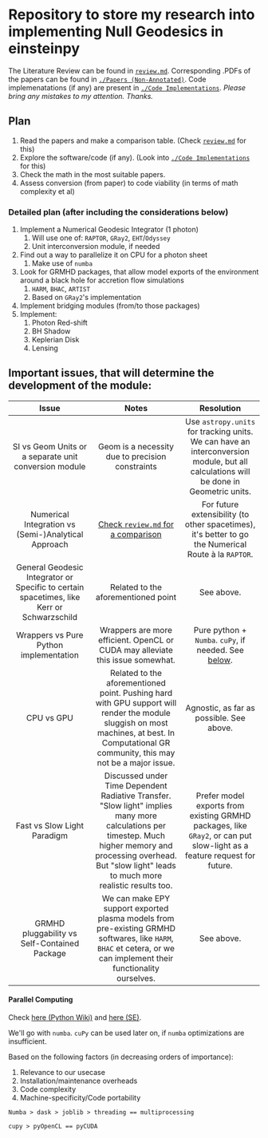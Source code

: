# Repository to store my research into implementing Null Geodesics in einsteinpy

The Literature Review can be found in [`review.md`](https://github.com/JeS24/einsteinpy-bleeding-edge/blob/master/review.md). Corresponding .PDFs of the papers can be found in [`./Papers (Non-Annotated)`](https://github.com/JeS24/einsteinpy-bleeding-edge/tree/master/Papers%20(Non-Annotated)). Code implemenatations (if any) are present in [`./Code Implementations`](https://github.com/JeS24/einsteinpy-bleeding-edge/tree/master/Code%20Implementations). *Please bring any mistakes to my attention. Thanks.*

## Plan
1. Read the papers and make a comparison table. (Check [`review.md`](https://github.com/JeS24/einsteinpy-bleeding-edge/blob/master/review.md) for this)
2. Explore the software/code (if any). (Look into [`./Code Implementations`](https://github.com/JeS24/einsteinpy-bleeding-edge/tree/master/Code%20Implementations) for this)
3. Check the math in the most suitable papers.
4. Assess conversion (from paper) to code viability (in terms of math complexity et al)

### Detailed plan (after including the considerations below)

1. Implement a Numerical Geodesic Integrator (1 photon)
   1. Will use one of: `RAPTOR`, `GRay2`, `EHT`/`Odyssey`
   2. Unit interconversion module, if needed
2. Find out a way to parallelize it on CPU for a photon sheet
   1. Make use of `numba`
3. Look for GRMHD packages, that allow model exports of the environment around a black hole for accretion flow simulations
   1. `HARM`, `BHAC`, `ARTIST`
   2. Based on `GRay2`'s implementation
4. Implement bridging modules (from/to those packages)
5. Implement:
   1. Photon Red-shift
   2. BH Shadow
   3. Keplerian Disk
   4. Lensing

## Important issues, that will determine the development of the module:

| Issue | Notes | Resolution | 
|:---:|:---:|:---:|
| SI vs Geom Units or a separate unit conversion module | Geom is a necessity due to precision constraints | Use `astropy.units` for tracking units. We can have an interconversion module, but all calculations will be done in Geometric units. |
| Numerical Integration vs (Semi-)Analytical Approach | [Check `review.md` for a comparison](https://github.com/JeS24/einsteinpy-bleeding-edge/blob/master/review.md#comparison-between-numerical-integration--analytical-approaches-elliptical-functions---) | For future extensibility (to other spacetimes), it's better to go the Numerical Route à la `RAPTOR`. |
| General Geodesic Integrator or Specific to certain spacetimes, like Kerr or Schwarzschild | Related to the aforementioned point | See above. |
| Wrappers vs Pure Python implementation | Wrappers are more efficient. OpenCL or CUDA may alleviate this issue somewhat. | Pure python + `Numba`. `cuPy`, if needed. See [below](https://github.com/JeS24/einsteinpy-bleeding-edge/blob/master/README.md#parallel-computing).
| CPU vs GPU | Related to the aforementioned point. Pushing hard with GPU support will render the module sluggish on most machines, at best. In Computational GR community, this may not be a major issue. | Agnostic, as far as possible. See above. |
| Fast vs Slow Light Paradigm | Discussed under Time Dependent Radiative Transfer. "Slow light" implies many more calculations per timestep. Much higher memory and processing overhead. But "slow light" leads to much more realistic results too. | Prefer model exports from existing GRMHD packages, like `GRay2`, or can put slow-light as a feature request for future. |
| GRMHD pluggability vs Self-Contained Package | We can make EPY support exported plasma models from pre-existing GRMHD softwares, like `HARM`, `BHAC` et cetera, or we can implement their functionality ourselves. | See above. |


#### Parallel Computing
Check [here (Python Wiki)](https://wiki.python.org/moin/ParallelProcessing) and [here (SE)](https://scicomp.stackexchange.com/questions/19586/parallelizing-a-for-loop-in-python?rq=1).

We'll go with `numba`. `cuPy` can be used later on, if `numba` optimizations are insufficient.

Based on the following factors (in decreasing orders of importance):
1. Relevance to our usecase
2. Installation/maintenance overheads
3. Code complexity
4. Machine-specificity/Code portability
```
Numba > dask > joblib > threading == multiprocessing

cupy > pyOpenCL == pyCUDA 
```

